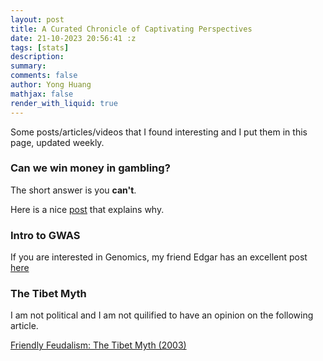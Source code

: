 ```yaml
---
layout: post
title: A Curated Chronicle of Captivating Perspectives
date: 21-10-2023 20:56:41 :z
tags: [stats]
description:
summary:
comments: false
author: Yong Huang
mathjax: false
render_with_liquid: true
---
```


Some posts/articles/videos that I found interesting and I put them in this page, updated weekly.

### Can we win money in gambling? 

The short answer is you **can't**. 

Here is a nice [post](https://sites.pitt.edu/~jdnorton/teaching/paradox/chapters/probability_from_independence/probability_from_independence.html) that explains why.

### Intro to GWAS

If you are interested in Genomics, my friend Edgar has an excellent post [here](https://emarro.github.io/posts/ml-in-bio/)

### The Tibet Myth

I am not political and I am not quilified to have an opinion on the following article.

[Friendly Feudalism: The Tibet Myth (2003)](https://redsails.org/friendly-feudalism/)










